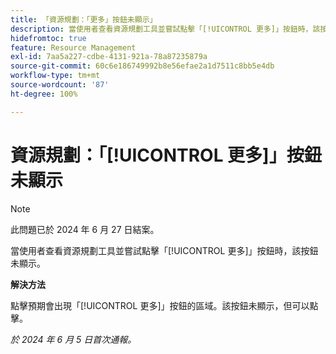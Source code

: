 ```yaml
---
title: 「資源規劃：「更多」按鈕未顯示」
description: 當使用者查看資源規劃工具並嘗試點擊「[!UICONTROL 更多]」按鈕時，該按鈕未顯示。此問題有解決方法。
hidefromtoc: true
feature: Resource Management
exl-id: 7aa5a227-cdbe-4131-921a-78a87235879a
source-git-commit: 60c6e186749992b8e56efae2a1d7511c8bb5e4db
workflow-type: tm+mt
source-wordcount: '87'
ht-degree: 100%

---
```


# 資源規劃：「[!UICONTROL 更多]」按鈕未顯示

>[!NOTE]
>
>此問題已於 2024 年 6 月 27 日結案。

當使用者查看資源規劃工具並嘗試點擊「[!UICONTROL 更多]」按鈕時，該按鈕未顯示。

**解決方法**

點擊預期會出現「[!UICONTROL 更多]」按鈕的區域。該按鈕未顯示，但可以點擊。

_於 2024 年 6 月 5 日首次通報。_
